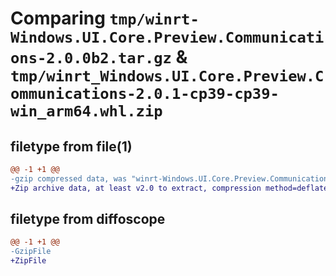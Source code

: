 # Comparing `tmp/winrt-Windows.UI.Core.Preview.Communications-2.0.0b2.tar.gz` & `tmp/winrt_Windows.UI.Core.Preview.Communications-2.0.1-cp39-cp39-win_arm64.whl.zip`

## filetype from file(1)

```diff
@@ -1 +1 @@
-gzip compressed data, was "winrt-Windows.UI.Core.Preview.Communications-2.0.0b2.tar", last modified: Sat Dec  2 18:26:40 2023, max compression
+Zip archive data, at least v2.0 to extract, compression method=deflate
```

## filetype from diffoscope

```diff
@@ -1 +1 @@
-GzipFile
+ZipFile
```

